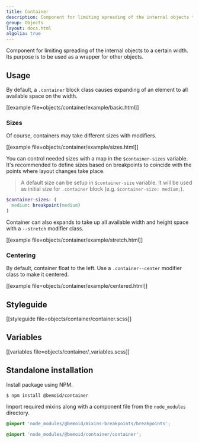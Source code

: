 ```yaml
---
title: Container
description: Component for limiting spreading of the internal objects to a certain width
group: Objects
layout: docs.html
algolia: true
---
```


Component for limiting spreading of the internal objects to a certain width. Its purpose is to be used as a wrapper for other objects.

## Usage

By default, a `.container` block class causes expanding of an element to all available space on the width.

[[example file=objects/container/example/basic.html]]

### Sizes

Of course, containers may take different sizes with modifiers.

[[example file=objects/container/example/sizes.html]]

You can control needed sizes with a map in the `$container-sizes` variable. It's recommended to define sizes based on breakpoints to coincide with the points where layout changes take place.

> A default size can be setup in `$container-size` variable. It will be used as initial size for `.container` block (e.g. `$container-size: medium;`).

```scss
$container-sizes: (
  medium: breakpoint(medium)
)
```

Container can also expands to take up all available width and height space with a `--stretch` modifier class.

[[example file=objects/container/example/stretch.html]]

### Centering

By default, container float to the left. Use a `.container--center` modifier class to make it centered.

[[example file=objects/container/example/centered.html]]

## Styleguide

[[styleguide file=objects/container/container.scss]]

## Variables

[[variables file=objects/container/_variables.scss]]

## Standalone installation

Install package using NPM.

```bash
$ npm install @bemoid/container
```

Import required mixins along with a component file from the `node_modules` directory.

```scss
@import 'node_modules/@bemoid/mixins-breakpoints/breakpoints';

@import 'node_modules/@bemoid/container/container';
```
